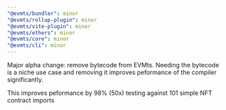 ```yaml
---
"@evmts/bundler": minor
"@evmts/rollup-plugin": minor
"@evmts/vite-plugin": minor
"@evmts/ethers": minor
"@evmts/core": minor
"@evmts/cli": minor
---
```


Major alpha change: remove bytecode from EVMts. Needing the bytecode is a niche use case and removing it improves peformance of the compiler significantly.

This improves peformance by 98% (50x) testing against 101 simple NFT contract imports

